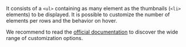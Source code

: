 It consists of a `<ul>` containing as many element as the thumbnails (`<li>` elements) to be displayed.
It is possible to customize the number of elements per rows and the behavior on hover.

We recommend to read the [official documentation](https://italia.github.io/bootstrap-italia/docs/menu-di-navigazione/thumbnav/) to discover the wide range of customization options.
